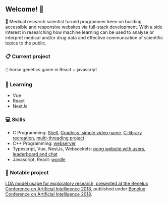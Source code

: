 ## Welcome! 👋

🧪 Medical research scientist turned programmer keen on building accessible and responsive websites via full-stack development. With a side interest in researching how machine learning can be used to analyse or interpret medical and/or drug data and effective communcation of scientific topics to the public.

### 📋 Current project
🖱️ horse genetics game in React + javascript

### 📖 Learning
- Vue 
- React
- NestJs

### 💻 Skills
- C Programming: [Shell](https://github.com/NHariman/minishell), [Graphics, simple video game](https://github.com/NHariman/cub3D), [C-library recreation](https://github.com/NHariman/libft), [multi-threading project](https://github.com/NHariman/philosophers)
- C++ Programming: [webserver](https://github.com/NHariman/foodserv)
- Typescript, Vue, NestJs, Websockets: [pong website with users, leaderboard and chat](https://github.com/MichelleJiam/transcendence)
- Javascript, React: [wordle](https://github.com/NHariman/CODAMxTOMTOM-wordle-sandbox)

### 📝 Notable project
[LDA model usage for exploratory research, presented at the Benelux Conference on Artificial Intelligence 2018](https://github.com/NHariman/LDA-model-SCS-2018), published under [Benelux Conference on Artificial Intelligence 2018](https://link.springer.com/chapter/10.1007/978-3-030-31978-6_4).

<!--
**NHariman/nhariman** is a ✨ _special_ ✨ repository because its `README.md` (this file) appears on your GitHub profile.

Here are some ideas to get you started:

- 🔭 I’m currently working on ...
- 🌱 I’m currently learning ...
- 👯 I’m looking to collaborate on ...
- 🤔 I’m looking for help with ...
- 💬 Ask me about ...
- 📫 How to reach me: ...
- 😄 Pronouns: ...
- ⚡ Fun fact: ...
-->
